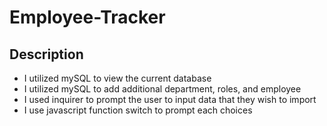 # Employee-Tracker
## Description 

- I utilized mySQL to view the current database 
- I utilized mySQL to add additional department, roles, and employee
- I used inquirer to prompt the user to input data that they wish to import 
- I use javascript function switch to prompt each choices

